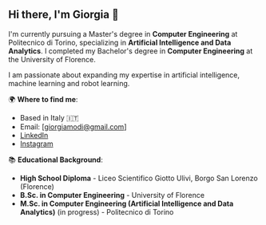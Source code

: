## Hi there, I'm Giorgia 👋

I'm currently pursuing a Master's degree in **Computer Engineering** at Politecnico di Torino, specializing in **Artificial Intelligence and Data Analytics**. I completed my Bachelor's degree in **Computer Engineering** at the University of Florence.

I am passionate about expanding my expertise in artificial intelligence, machine learning and robot learning.

🌍 **Where to find me**:
- Based in Italy 🇮🇹
- Email: [giorgiamodi@gmail.com]
- [LinkedIn](https://www.linkedin.com/in/giorgia-modi-bab07a1a6) 
- [Instagram](https://www.instagram.com/giorgiamodi)

📚 **Educational Background**:
- **High School Diploma** - Liceo Scientifico Giotto Ulivi, Borgo San Lorenzo (Florence)
- **B.Sc. in Computer Engineering** - University of Florence
- **M.Sc. in Computer Engineering (Artificial Intelligence and Data Analytics)** (in progress) - Politecnico di Torino 
